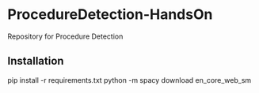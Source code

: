 # ProcedureDetection-HandsOn
Repository for Procedure Detection

## Installation
pip install -r requirements.txt
python -m spacy download en_core_web_sm

